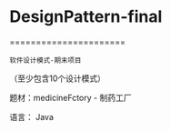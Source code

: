 # DesignPattern-final
  ======================
  
    软件设计模式-期末项目
    
  （至少包含10个设计模式）
  
  题材：medicineFctory - 制药工厂    
  
  语言： Java
